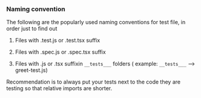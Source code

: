 ### Naming convention

The following are the popularly used naming conventions for test file, in order just to find out

1. Files with .test.js or .test.tsx suffix

2. Files with .spec.js or .spec.tsx suffix

3. Files with .js or .tsx suffixin `__tests___` folders ( example: `__tests___` --> greet-test.js)

Recommendation is to always put your tests next to the code they are testing so that relative imports are shorter.
